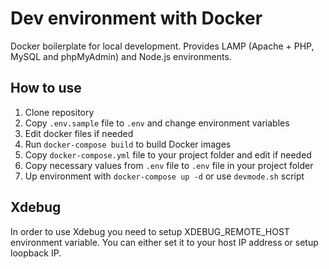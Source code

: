 # Dev environment with Docker

Docker boilerplate for local development. Provides LAMP (Apache + PHP, MySQL and phpMyAdmin) and Node.js environments.

## How to use

1. Clone repository
2. Copy `.env.sample` file to `.env` and change environment variables
3. Edit docker files if needed
4. Run `docker-compose build` to build Docker images
5. Copy `docker-compose.yml` file to your project folder and edit if needed
6. Copy necessary values from `.env` file to `.env` file in your project folder
7. Up environment with `docker-compose up -d` or use `devmode.sh` script

## Xdebug

In order to use Xdebug you need to setup XDEBUG_REMOTE_HOST environment variable. You can either set it to your host IP address or setup loopback IP.
